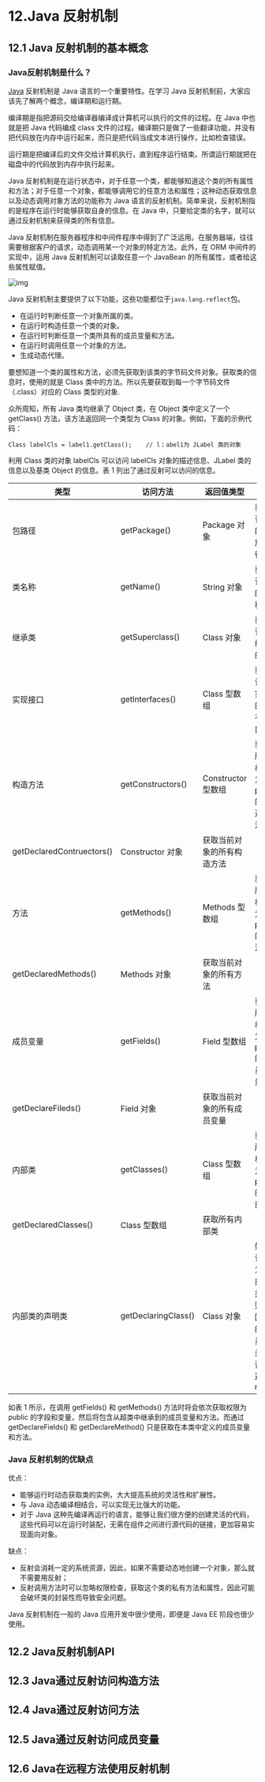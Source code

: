 # 12.Java 反射机制

## 12.1 Java 反射机制的基本概念

### Java反射机制是什么？

[Java](http://c.biancheng.net/java/) 反射机制是 Java 语言的一个重要特性。在学习 Java 反射机制前，大家应该先了解两个概念，编译期和运行期。

编译期是指把源码交给编译器编译成计算机可以执行的文件的过程。在 Java 中也就是把 Java 代码编成 class 文件的过程。编译期只是做了一些翻译功能，并没有把代码放在内存中运行起来，而只是把代码当成文本进行操作，比如检查错误。

运行期是把编译后的文件交给计算机执行，直到程序运行结束。所谓运行期就把在磁盘中的代码放到内存中执行起来。

Java 反射机制是在运行状态中，对于任意一个类，都能够知道这个类的所有属性和方法；对于任意一个对象，都能够调用它的任意方法和属性；这种动态获取信息以及动态调用对象方法的功能称为 Java 语言的反射机制。简单来说，反射机制指的是程序在运行时能够获取自身的信息。在 Java 中，只要给定类的名字，就可以通过反射机制来获得类的所有信息。

Java 反射机制在服务器程序和中间件程序中得到了广泛运用。在服务器端，往往需要根据客户的请求，动态调用某一个对象的特定方法。此外，在 ORM 中间件的实现中，运用 Java 反射机制可以读取任意一个 JavaBean 的所有属性，或者给这些属性赋值。



![img](http://c.biancheng.net/uploads/allimg/191213/5-19121314235A02.png)


Java 反射机制主要提供了以下功能，这些功能都位于`java.lang.reflect`包。

- 在运行时判断任意一个对象所属的类。
- 在运行时构造任意一个类的对象。
- 在运行时判断任意一个类所具有的成员变量和方法。
- 在运行时调用任意一个对象的方法。
- 生成动态代理。


要想知道一个类的属性和方法，必须先获取到该类的字节码文件对象。获取类的信息时，使用的就是 Class 类中的方法。所以先要获取到每一个字节码文件（.class）对应的 Class 类型的对象.

众所周知，所有 Java 类均继承了 Object 类，在 Object 类中定义了一个 getClass() 方法，该方法返回同一个类型为 Class 的对象。例如，下面的示例代码：

```
Class labelCls = label1.getClass();    // l；abel1为 JLabel 类的对象
```


利用 Class 类的对象 labelCls 可以访问 labelCls 对象的描述信息、JLabel 类的信息以及基类 Object 的信息。表 1 列出了通过反射可以访问的信息。

| 类型                      | 访问方法            | 返回值类型                 | 说明                                              |
| ------------------------- | ------------------- | -------------------------- | ------------------------------------------------- |
| 包路径                    | getPackage()        | Package 对象               | 获取该类的存放路径                                |
| 类名称                    | getName()           | String 对象                | 获取该类的名称                                    |
| 继承类                    | getSuperclass()     | Class 对象                 | 获取该类继承的类                                  |
| 实现接口                  | getlnterfaces()     | Class 型数组               | 获取该类实现的所有接口                            |
| 构造方法                  | getConstructors()   | Constructor 型数组         | 获取所有权限为 public 的构造方法                  |
| getDeclaredContruectors() | Constructor 对象    | 获取当前对象的所有构造方法 |                                                   |
| 方法                      | getMethods()        | Methods 型数组             | 获取所有权限为 public 的方法                      |
| getDeclaredMethods()      | Methods 对象        | 获取当前对象的所有方法     |                                                   |
| 成员变量                  | getFields()         | Field 型数组               | 获取所有权限为 public 的成员变量                  |
| getDeclareFileds()        | Field 对象          | 获取当前对象的所有成员变量 |                                                   |
| 内部类                    | getClasses()        | Class 型数组               | 获取所有权限为 public 的内部类                    |
| getDeclaredClasses()      | Class 型数组        | 获取所有内部类             |                                                   |
| 内部类的声明类            | getDeclaringClass() | Class 对象                 | 如果该类为内部类，则返回它的成员类，否则返回 null |


如表 1 所示，在调用 getFields() 和 getMethods() 方法时将会依次获取权限为 public 的字段和变量，然后将包含从超类中继承到的成员变量和方法。而通过 getDeclareFields() 和 getDeclareMethod() 只是获取在本类中定义的成员变量和方法。

### Java 反射机制的优缺点

优点：

- 能够运行时动态获取类的实例，大大提高系统的灵活性和扩展性。
- 与 Java 动态编译相结合，可以实现无比强大的功能。
- 对于 Java 这种先编译再运行的语言，能够让我们很方便的创建灵活的代码，这些代码可以在运行时装配，无需在组件之间进行源代码的链接，更加容易实现面向对象。


缺点：

- 反射会消耗一定的系统资源，因此，如果不需要动态地创建一个对象，那么就不需要用反射；
- 反射调用方法时可以忽略权限检查，获取这个类的私有方法和属性，因此可能会破坏类的封装性而导致安全问题。


Java 反射机制在一般的 Java 应用开发中很少使用，即便是 Java EE 阶段也很少使用。























## 12.2 Java反射机制API

## 12.3 Java通过反射访问构造方法

## 12.4 Java通过反射访问方法

## 12.5 Java通过反射访问成员变量

## 12.6 Java在远程方法使用反射机制